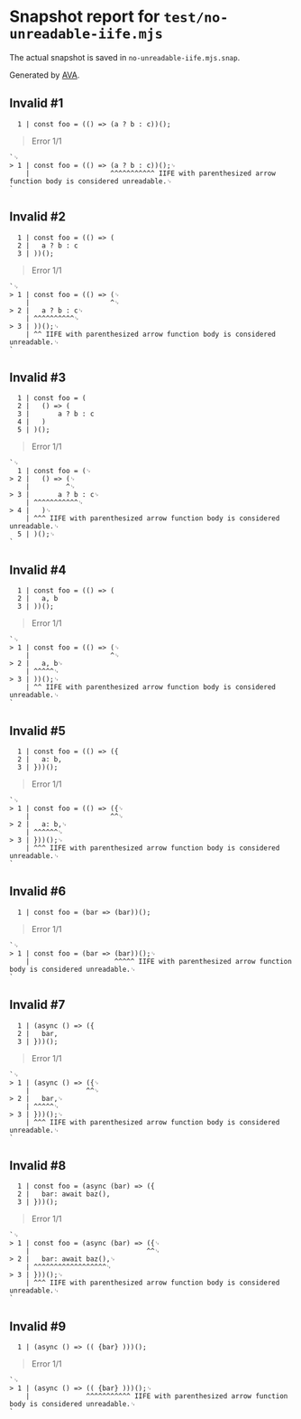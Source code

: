 # Snapshot report for `test/no-unreadable-iife.mjs`

The actual snapshot is saved in `no-unreadable-iife.mjs.snap`.

Generated by [AVA](https://avajs.dev).

## Invalid #1
      1 | const foo = (() => (a ? b : c))();

> Error 1/1

    `␊
    > 1 | const foo = (() => (a ? b : c))();␊
        |                    ^^^^^^^^^^^ IIFE with parenthesized arrow function body is considered unreadable.␊
    `

## Invalid #2
      1 | const foo = (() => (
      2 | 	a ? b : c
      3 | ))();

> Error 1/1

    `␊
    > 1 | const foo = (() => (␊
        |                    ^␊
    > 2 | 	a ? b : c␊
        | ^^^^^^^^^^␊
    > 3 | ))();␊
        | ^^ IIFE with parenthesized arrow function body is considered unreadable.␊
    `

## Invalid #3
      1 | const foo = (
      2 | 	() => (
      3 | 		a ? b : c
      4 | 	)
      5 | )();

> Error 1/1

    `␊
      1 | const foo = (␊
    > 2 | 	() => (␊
        | 	      ^␊
    > 3 | 		a ? b : c␊
        | ^^^^^^^^^^^␊
    > 4 | 	)␊
        | ^^^ IIFE with parenthesized arrow function body is considered unreadable.␊
      5 | )();␊
    `

## Invalid #4
      1 | const foo = (() => (
      2 | 	a, b
      3 | ))();

> Error 1/1

    `␊
    > 1 | const foo = (() => (␊
        |                    ^␊
    > 2 | 	a, b␊
        | ^^^^^␊
    > 3 | ))();␊
        | ^^ IIFE with parenthesized arrow function body is considered unreadable.␊
    `

## Invalid #5
      1 | const foo = (() => ({
      2 | 	a: b,
      3 | }))();

> Error 1/1

    `␊
    > 1 | const foo = (() => ({␊
        |                    ^^␊
    > 2 | 	a: b,␊
        | ^^^^^^␊
    > 3 | }))();␊
        | ^^^ IIFE with parenthesized arrow function body is considered unreadable.␊
    `

## Invalid #6
      1 | const foo = (bar => (bar))();

> Error 1/1

    `␊
    > 1 | const foo = (bar => (bar))();␊
        |                     ^^^^^ IIFE with parenthesized arrow function body is considered unreadable.␊
    `

## Invalid #7
      1 | (async () => ({
      2 | 	bar,
      3 | }))();

> Error 1/1

    `␊
    > 1 | (async () => ({␊
        |              ^^␊
    > 2 | 	bar,␊
        | ^^^^^␊
    > 3 | }))();␊
        | ^^^ IIFE with parenthesized arrow function body is considered unreadable.␊
    `

## Invalid #8
      1 | const foo = (async (bar) => ({
      2 | 	bar: await baz(),
      3 | }))();

> Error 1/1

    `␊
    > 1 | const foo = (async (bar) => ({␊
        |                             ^^␊
    > 2 | 	bar: await baz(),␊
        | ^^^^^^^^^^^^^^^^^^␊
    > 3 | }))();␊
        | ^^^ IIFE with parenthesized arrow function body is considered unreadable.␊
    `

## Invalid #9
      1 | (async () => (( {bar} )))();

> Error 1/1

    `␊
    > 1 | (async () => (( {bar} )))();␊
        |              ^^^^^^^^^^^ IIFE with parenthesized arrow function body is considered unreadable.␊
    `
